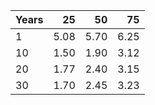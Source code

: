 | Years |   25 |   50 |   75 |
|-------|-----:|-----:|-----:|
| 1     | 5.08 | 5.70 | 6.25 |
| 10    | 1.50 | 1.90 | 3.12 |
| 20    | 1.77 | 2.40 | 3.15 |
| 30    | 1.70 | 2.45 | 3.23 |
